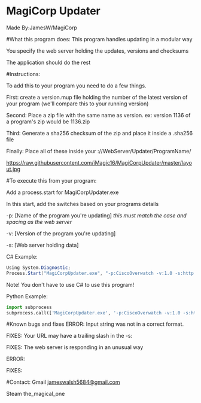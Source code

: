 # MagiCorp Updater
Made By:JamesW/MagiCorp

#What this program does: 
This program handles updating in a modular way

You specify the web server holding the updates, versions and checksums

The application should do the rest


#Instructions:

To add this to your program you need to do a few things.

First: create a version.mup file holding the number of the latest version of your program (we'll compare this to your running version)

Second: Place a zip file with the same name as version. ex: version 1136 of a program's zip would be 1136.zip 

Third: Generate a sha256 checksum of the zip and place it inside a <version>.sha256 file

Finally: Place all of these inside your ://WebServer/Updater/ProgramName/

https://raw.githubusercontent.com/iMagic16/MagiCorpUpdater/master/layout.jpg

#To execute this from your program: 

Add a process.start for MagiCorpUpdater.exe

In this start, add the switches based on your programs details

-p: [Name of the program you're updating] _this must match the case and spacing as the web server_

-v: [Version of the program you're updating]

-s: [Web server holding data]


C# Example: 

```C#
Using System.Diagnostic;
Process.Start("MagiCorpUpdater.exe", "-p:CiscoOverwatch -v:1.0 -s:http://magicorp.comuv.com/Updater");
```

Note! You don't have to use C# to use this program!

Python Example:

```Python
import subprocess
subprocess.call(['MagiCorpUpdater.exe', '-p:CiscoOverwatch -v:1.0 -s:http://magicorp.comuv.com/Updater'])
```

#Known bugs and fixes
ERROR: Input string was not in a correct format.

FIXES: Your URL may have a trailing slash in the -s:

FIXES: The web server is responding in an unusual way


ERROR: 

FIXES:

#Contact: 
Gmail
jameswalsh5684@gmail.com


Steam
the_magical_one

